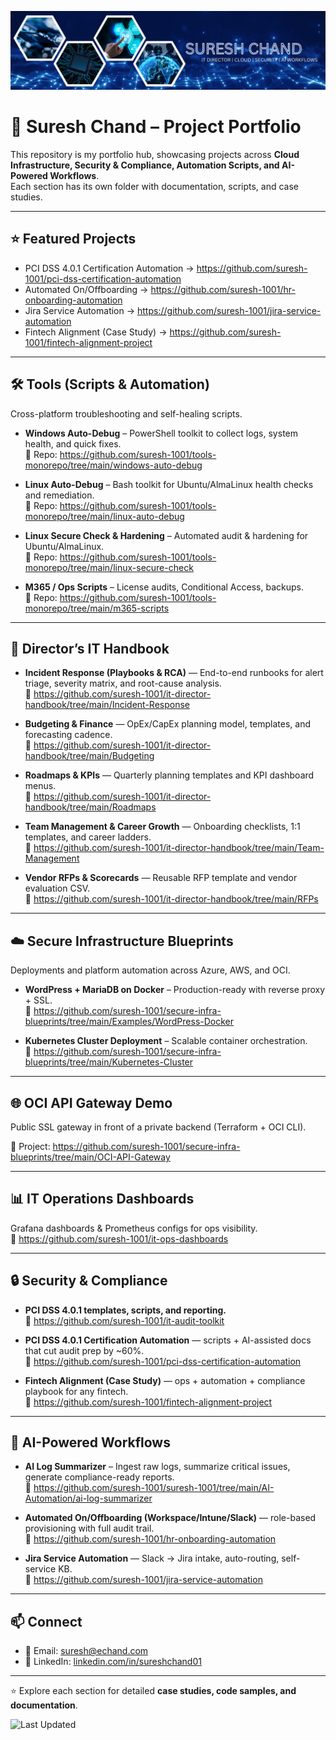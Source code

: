 ![Suresh Chand Banner](./assets/banner.png)

# 🚀 Suresh Chand – Project Portfolio

This repository is my portfolio hub, showcasing projects across **Cloud Infrastructure, Security & Compliance, Automation Scripts, and AI-Powered Workflows**.  
Each section has its own folder with documentation, scripts, and case studies.

---
## ⭐ Featured Projects
- PCI DSS 4.0.1 Certification Automation → https://github.com/suresh-1001/pci-dss-certification-automation  
- Automated On/Offboarding → https://github.com/suresh-1001/hr-onboarding-automation  
- Jira Service Automation → https://github.com/suresh-1001/jira-service-automation  
- Fintech Alignment (Case Study) → https://github.com/suresh-1001/fintech-alignment-project

---

## 🛠️ Tools (Scripts & Automation)
Cross-platform troubleshooting and self-healing scripts.

- **Windows Auto-Debug** – PowerShell toolkit to collect logs, system health, and quick fixes.  
  🔗 Repo: https://github.com/suresh-1001/tools-monorepo/tree/main/windows-auto-debug

- **Linux Auto-Debug** – Bash toolkit for Ubuntu/AlmaLinux health checks and remediation.  
  🔗 Repo: https://github.com/suresh-1001/tools-monorepo/tree/main/linux-auto-debug

- **Linux Secure Check & Hardening** – Automated audit & hardening for Ubuntu/AlmaLinux.  
  🔗 Repo: https://github.com/suresh-1001/tools-monorepo/tree/main/linux-secure-check

- **M365 / Ops Scripts** – License audits, Conditional Access, backups.  
  🔗 Repo: https://github.com/suresh-1001/tools-monorepo/tree/main/m365-scripts

---

## 📂 Director’s IT Handbook
- **Incident Response (Playbooks & RCA)** — End-to-end runbooks for alert triage, severity matrix, and root-cause analysis.  
  🔗 https://github.com/suresh-1001/it-director-handbook/tree/main/Incident-Response

- **Budgeting & Finance** — OpEx/CapEx planning model, templates, and forecasting cadence.  
  🔗 https://github.com/suresh-1001/it-director-handbook/tree/main/Budgeting

- **Roadmaps & KPIs** — Quarterly planning templates and KPI dashboard menus.  
  🔗 https://github.com/suresh-1001/it-director-handbook/tree/main/Roadmaps

- **Team Management & Career Growth** — Onboarding checklists, 1:1 templates, and career ladders.  
  🔗 https://github.com/suresh-1001/it-director-handbook/tree/main/Team-Management

- **Vendor RFPs & Scorecards** — Reusable RFP template and vendor evaluation CSV.  
  🔗 https://github.com/suresh-1001/it-director-handbook/tree/main/RFPs

---

## ☁️ Secure Infrastructure Blueprints
Deployments and platform automation across Azure, AWS, and OCI.

- **WordPress + MariaDB on Docker** – Production-ready with reverse proxy + SSL.  
  🔗 https://github.com/suresh-1001/secure-infra-blueprints/tree/main/Examples/WordPress-Docker

- **Kubernetes Cluster Deployment** – Scalable container orchestration.  
  🔗 https://github.com/suresh-1001/secure-infra-blueprints/tree/main/Kubernetes-Cluster

---

## 🌐 OCI API Gateway Demo
Public SSL gateway in front of a private backend (Terraform + OCI CLI).

🔗 Project: https://github.com/suresh-1001/secure-infra-blueprints/tree/main/OCI-API-Gateway

---

## 📊 IT Operations Dashboards
Grafana dashboards & Prometheus configs for ops visibility.  
🔗 https://github.com/suresh-1001/it-ops-dashboards

---

## 🔒 Security & Compliance
- **PCI DSS 4.0.1 templates, scripts, and reporting.**  
🔗 https://github.com/suresh-1001/it-audit-toolkit

- **PCI DSS 4.0.1 Certification Automation** — scripts + AI-assisted docs that cut audit prep by ~60%.  
  🔗 https://github.com/suresh-1001/pci-dss-certification-automation

- **Fintech Alignment (Case Study)** — ops + automation + compliance playbook for any fintech.  
  🔗 https://github.com/suresh-1001/fintech-alignment-project

---

## 🧠 AI-Powered Workflows
- **AI Log Summarizer** – Ingest raw logs, summarize critical issues, generate compliance-ready reports.  
🔗 https://github.com/suresh-1001/suresh-1001/tree/main/AI-Automation/ai-log-summarizer

- **Automated On/Offboarding (Workspace/Intune/Slack)** — role-based provisioning with full audit trail.  
  🔗 https://github.com/suresh-1001/hr-onboarding-automation

- **Jira Service Automation** — Slack → Jira intake, auto-routing, self-service KB.  
  🔗 https://github.com/suresh-1001/jira-service-automation

---

## 📫 Connect
- 📧 Email: [suresh@echand.com](mailto:suresh@echand.com)  
- 💼 LinkedIn: [linkedin.com/in/sureshchand01](https://www.linkedin.com/in/sureshchand01)

---

⭐ Explore each section for detailed **case studies, code samples, and documentation**.

![Last Updated](https://img.shields.io/github/last-commit/suresh-1001/suresh-1001?label=Last%20Updated&color=blue)
